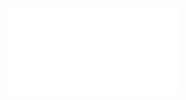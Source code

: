 ![Cw3_pomiar_diod_i_ADC_DAC_2023](Notatki/Semestr%202/Miernictwo%20w%20informatyce%20i%20telekomunikacji%202/Labolatoria/Labolatoria%203/Cw3_pomiar_diod_i_ADC_DAC_2023.pdf)